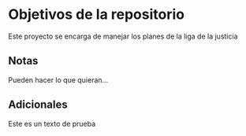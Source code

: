 # Objetivos de la repositorio

Este proyecto se encarga de manejar los planes de la liga de la justicia


## Notas
Pueden hacer lo que quieran...

## Adicionales
Este es un texto de prueba
